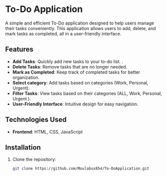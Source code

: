 # To-Do Application  

A simple and efficient To-Do application designed to help users manage their tasks conveniently. This application allows users to add, delete, and mark tasks as completed, all in a user-friendly interface.  

## Features  

- **Add Tasks**: Quickly add new tasks to your to-do list.  .  
- **Delete Tasks**: Remove tasks that are no longer needed.  
- **Mark as Completed**: Keep track of completed tasks for better organization. 
- **Select category**: Add tasks based on categories (Work, Personal, Urgent).
- **Filter Tasks**: View tasks based on their categories (ALL, Work, Personal, Urgent ).  
- **User-Friendly Interface**: Intuitive design for easy navigation.  

## Technologies Used  

- **Frontend**: HTML, CSS, JavaScript  
  

## Installation  

1. Clone the repository:  
   ```bash  
   git clone https://github.com/Moulabux854/To-DoApplication.git
